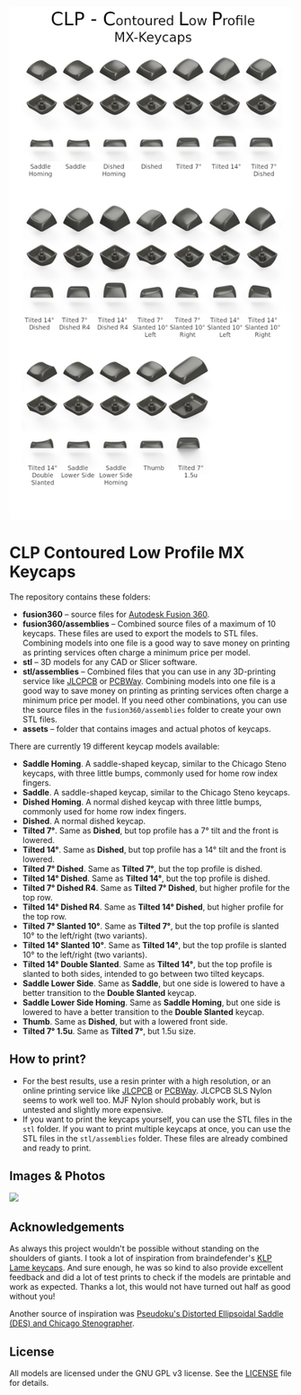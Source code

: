 ![](./assets/CLP_Keycaps.png)

# CLP Contoured Low Profile MX Keycaps

The repository contains these folders:

- **fusion360** – source files for [Autodesk Fusion 360](https://www.autodesk.com/products/fusion-360/overview).
- **fusion360/assemblies** – Combined source files of a maximum of 10 keycaps. These files are used to export the models to STL files. Combining models into one file is a good way to save money on printing as printing services often charge a minimum price per model.
- **stl** – 3D models for any CAD or Slicer software.
- **stl/assemblies** – Combined files that you can use in any 3D-printing service like [JLCPCB](https://3d.jlcpcb.com/3d-printing/stereolithography) or [PCBWay](https://www.pcbway.com/rapid-prototyping/3d-printing/). Combining models into one file is a good way to save money on printing as printing services often charge a minimum price per model. If you need other combinations, you can use the source files in the `fusion360/assemblies` folder to create your own STL files.
- **assets** – folder that contains images and actual photos of keycaps.

There are currently 19 different keycap models available:

- **Saddle Homing**. A saddle-shaped keycap, similar to the Chicago Steno keycaps, with three little bumps, commonly used for home row index fingers.
- **Saddle**. A saddle-shaped keycap, similar to the Chicago Steno keycaps.
- **Dished Homing**. A normal dished keycap with three little bumps, commonly used for home row index fingers.
- **Dished**. A normal dished keycap.
- **Tilted 7°**. Same as **Dished**, but top profile has a 7° tilt and the front is lowered.
- **Tilted 14°**. Same as **Dished**, but top profile has a 14° tilt and the front is lowered.
- **Tilted 7° Dished**. Same as **Tilted 7°**, but the top profile is dished.
- **Tilted 14° Dished**. Same as **Tilted 14°**, but the top profile is dished.
- **Tilted 7° Dished R4**. Same as **Tilted 7° Dished**, but higher profile for the top row.
- **Tilted 14° Dished R4**. Same as **Tilted 14° Dished**, but higher profile for the top row.
- **Tilted 7° Slanted 10°**. Same as **Tilted 7°**, but the top profile is slanted 10° to the left/right (two variants).
- **Tilted 14° Slanted 10°**. Same as **Tilted 14°**, but the top profile is slanted 10° to the left/right (two variants).
- **Tilted 14° Double Slanted**. Same as **Tilted 14°**, but the top profile is slanted to both sides, intended to go between two tilted keycaps.
- **Saddle Lower Side**. Same as **Saddle**, but one side is lowered to have a better transition to the **Double Slanted** keycap.
- **Saddle Lower Side Homing**. Same as **Saddle Homing**, but one side is lowered to have a better transition to the **Double Slanted** keycap.
- **Thumb**. Same as **Dished**, but with a lowered front side.
- **Tilted 7° 1.5u**. Same as **Tilted 7°**, but 1.5u size.

## How to print?

- For the best results, use a resin printer with a high resolution, or an online printing service like [JLCPCB](https://3d.jlcpcb.com/3d-printing/stereolithography) or [PCBWay](https://www.pcbway.com/rapid-prototyping/3d-printing/). JLCPCB SLS Nylon seems to work well too. MJF Nylon should probably work, but is untested and slightly more expensive.
- If you want to print the keycaps yourself, you can use the STL files in the `stl` folder. If you want to print multiple keycaps at once, you can use the STL files in the `stl/assemblies` folder. These files are already combined and ready to print.

## Images & Photos

![](./assets/CLP_KeycapsFisk.png)

## Acknowledgements

As always this project wouldn't be possible without standing on the shoulders of giants. I took a lot of inspiration from braindefender's [KLP Lame keycaps](https://github.com/braindefender/KLP-Lame-Keycaps/). And sure enough, he was so kind to also provide excellent feedback and did a lot of test prints to check if the models are printable and work as expected. Thanks a lot, this would not have turned out half as good without you!

Another source of inspiration was [Pseudoku's Distorted Ellipsoidal Saddle (DES) and Chicago Stenographer](https://github.com/toniz4/PseudoMakeMeKeyCapProfiles).

## License

All models are licensed under the GNU GPL v3 license. See the [LICENSE](./LICENSE) file for details.
